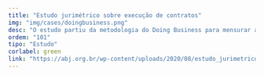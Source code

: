 ```yaml
---
title: "Estudo jurimétrico sobre execução de contratos"
img: "img/cases/doingbusiness.png"
desc: "O estudo partiu da metodologia do Doing Business para mensurar a qualidade do país no tema Execução de Contratos."
ordem: "101"
tipo: "Estudo"
corlabel: green
link: "https://abj.org.br/wp-content/uploads/2020/08/estudo_jurimetrico_sobre_execu%C3%A7ao_de_contratos_abj_pnud_db.pdf"
---
```


<!--
# # planejamento
# 
# - auth0
# - "treesnip",
# - "shinyhttr",
# - "livro",
# - "zen", do R
# - "decryptr",
# - "rightgbm",
# - "kuber",
# - "bltm",
# - "wavesurfer",
# - "pesqEle",
# 
# # o que precisamos fazer?
# 
# - copiar a estrutura de cursos
# 
# - imagem
# - descrição
# - nome
-->
